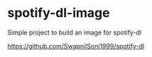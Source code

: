 # spotify-dl-image

Simple project to build an image for spotify-dl

https://github.com/SwapnilSoni1999/spotify-dl